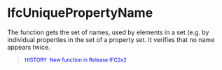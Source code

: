 IfcUniquePropertyName
=====================

The function gets the set of names, used by elements in a set (e.g. by individual properties in the set of a property set. It verifies that no name appears twice.

> <small><font color="#0000FF">HISTORY  New function in
Release IFC2x2</font></small>
